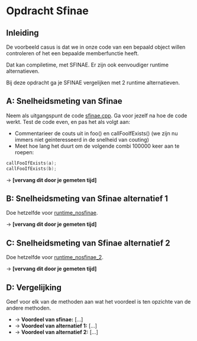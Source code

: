 # Opdracht Sfinae
## Inleiding
De voorbeeld casus is dat we in onze code van een bepaald object willen controleren of het een bepaalde memberfunctie heeft.

Dat kan compiletime, met SFINAE. Er zijn ook eenvoudiger runtime alternatieven.

Bij deze opdracht ga je SFINAE vergelijken met 2 runtime alternatieven.

## A: Snelheidsmeting van Sfinae
Neem als uitgangspunt de code [sfinae.cpp](./sfinae.cpp).
Ga voor jezelf na hoe de code werkt.
Test de code even, en pas het als volgt aan:

- Commentarieer de couts uit in foo() en callFooIfExists() (we zijn nu immers niet geinteresseerd in de snelheid van couting)
- Meet hoe lang het duurt om de volgende combi 100000 keer aan te roepen:
```c++
callFooIfExists(a);
callFooIfExists(b);
```
-> **[vervang dit door je gemeten tijd]**

## B: Snelheidsmeting van Sfinae alternatief 1
Doe hetzelfde voor [runtime_nosfinae](./runtime_nosfinae.cpp).

-> **[vervang dit door je gemeten tijd]**

## C: Snelheidsmeting van Sfinae alternatief 2
Doe hetzelfde voor [runtime_nosfinae_2](./runtime_nosfinae_2.cpp).

-> **[vervang dit door je gemeten tijd]**

## D: Vergelijking
Geef voor elk van de methoden aan wat het voordeel is ten opzichte van de andere methoden.

- -> **Voordeel van sfinae:** [...]
- -> **Voordeel van alternatief 1:** [...]
- -> **Voordeel van alternatief 2:** [...]